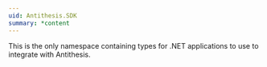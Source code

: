 ```yaml
---
uid: Antithesis.SDK
summary: *content
---
```


This is the only namespace containing types for .NET applications to use to integrate with Antithesis.